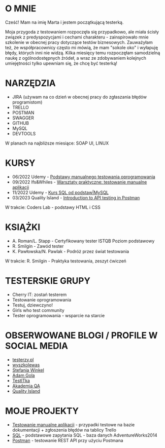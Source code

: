 # O MNIE

Cześć! Mam na imię Marta i jestem początkującą testerką. 
 
Moja przygoda z testowaniem rozpoczęła się przypadkowo, ale miała ścisły związek z predyspozycjami i cechami charakteru - zainspirowało mnie szkolenie w obecnej pracy dotyczące testów biznesowych. Zauważyłam też, że współpracownicy często mi mówią, że mam "sokole oko" i wyłapuję błędy, których inni nie widzą. 
Kilka miesięcy temu rozpoczęłam samodzielną naukę z ogólnodostępnych źródeł, a wraz ze zdobywaniem kolejnych umiejętności tylko upewniam się, że chcę być testerką!


# NARZĘDZIA

* JIRA (używam na co dzień w obecnej pracy do zgłaszania błędów programistom)
* TRELLO 
* POSTMAN
* SWAGGER
* GITHUB 
* MySQL 
* DEVTOOLS

W planach na najbliższe miesiące: SOAP UI, LINUX

# KURSY

* 06/2022 Udemy - [Podstawy manualnego testowania oprogramowania](https://udemy-certificate.s3.amazonaws.com/pdf/UC-bd9bdfe2-ccd3-4876-b217-979945d5326c.pdf)
* 09/2022 Ifs&Whiles - [Warsztaty praktyczne: testowanie manualne aplikacji](https://drive.google.com/file/d/1gjMqBTXUeTuhtqtim66TvMR_70Q9LBzq/view)
* 11/2022 Udemy - [Kurs SQL od podstaw|MySQL](https://udemy-certificate.s3.amazonaws.com/pdf/UC-08c6f5d5-203d-48d5-8d22-be30d3ca0dc0.pdf)
* 03/2023 Quality Island - [Introduction to API testing in Postman](https://verified.sertifier.com/en/verify/43633670833562)

W trakcie: Coders Lab - podstawy HTML i CSS

# KSIĄŻKI

* A. Roman/L. Stapp - Certyfikowany tester ISTQB  Poziom podstawowy
* R. Smilgin - Zawód tester
* K. Pawłowska/N. Pawlak - Podróż przez świat testowania

W trakcie: R. Smilgin - Praktyka testowania, zeszyt ćwiczeń

# TESTERSKIE GRUPY

* Cherry IT: zostań testerem
* Testowanie oprogramowania
* Testuj, dziewczyno!
* Girls who test community
* Tester oprogramowania - wsparcie na starcie

# OBSERWOWANE BLOGI / PROFILE W SOCIAL MEDIA

* [testerzy.pl](https://testerzy.pl/)
* [wyszkolewas](https://www.wyszkolewas.com.pl/)
* [Stefania Winkel](https://www.instagram.com/mentor_testowania_opr/)
* [Adam Gola](https://www.instagram.com/szkoleniedlaqa/)
* [TestITka](https://www.instagram.com/test.it.ka/)
* [Akademia QA](https://www.instagram.com/akademiaqa.pl/)
* [Quality Island](https://www.linkedin.com/company/qualityisland/)

# MOJE PROJEKTY

* [Testowanie manualne aplikacji](https://drive.google.com/file/d/1uvWOVUwvYIXLZOLYoiyOFYSYSWhkvMUc/view?usp=sharing) - przypadki testowe na bazie dokumentacji + zgłoszenia błędów na tablicy Trello
* [SQL](https://github.com/marta-maciejewska/portfolio/blob/main/SQL/sql-portfolio.md) - podstawowe zapytania SQL - baza danych AdventureWorks2014
* [Postman](https://www.postman.com/martamaciejewska/workspace/testing-api-course) - testowanie REST API przy użyciu Postmana





